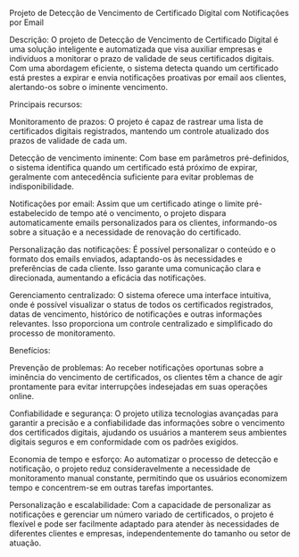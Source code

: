 Projeto de Detecção de Vencimento de Certificado Digital com Notificações por Email

Descrição:
O projeto de Detecção de Vencimento de Certificado Digital é uma solução inteligente e automatizada que visa auxiliar empresas e indivíduos a monitorar o prazo de validade de seus certificados digitais. Com uma abordagem eficiente, o sistema detecta quando um certificado está prestes a expirar e envia notificações proativas por email aos clientes, alertando-os sobre o iminente vencimento.

Principais recursos:

Monitoramento de prazos: O projeto é capaz de rastrear uma lista de certificados digitais registrados, mantendo um controle atualizado dos prazos de validade de cada um.

Detecção de vencimento iminente: Com base em parâmetros pré-definidos, o sistema identifica quando um certificado está próximo de expirar, geralmente com antecedência suficiente para evitar problemas de indisponibilidade.

Notificações por email: Assim que um certificado atinge o limite pré-estabelecido de tempo até o vencimento, o projeto dispara automaticamente emails personalizados para os clientes, informando-os sobre a situação e a necessidade de renovação do certificado.

Personalização das notificações: É possível personalizar o conteúdo e o formato dos emails enviados, adaptando-os às necessidades e preferências de cada cliente. Isso garante uma comunicação clara e direcionada, aumentando a eficácia das notificações.

Gerenciamento centralizado: O sistema oferece uma interface intuitiva, onde é possível visualizar o status de todos os certificados registrados, datas de vencimento, histórico de notificações e outras informações relevantes. Isso proporciona um controle centralizado e simplificado do processo de monitoramento.

Benefícios:

Prevenção de problemas: Ao receber notificações oportunas sobre a iminência do vencimento de certificados, os clientes têm a chance de agir prontamente para evitar interrupções indesejadas em suas operações online.

Confiabilidade e segurança: O projeto utiliza tecnologias avançadas para garantir a precisão e a confiabilidade das informações sobre o vencimento dos certificados digitais, ajudando os usuários a manterem seus ambientes digitais seguros e em conformidade com os padrões exigidos.

Economia de tempo e esforço: Ao automatizar o processo de detecção e notificação, o projeto reduz consideravelmente a necessidade de monitoramento manual constante, permitindo que os usuários economizem tempo e concentrem-se em outras tarefas importantes.

Personalização e escalabilidade: Com a capacidade de personalizar as notificações e gerenciar um número variado de certificados, o projeto é flexível e pode ser facilmente adaptado para atender às necessidades de diferentes clientes e empresas, independentemente do tamanho ou setor de atuação.
